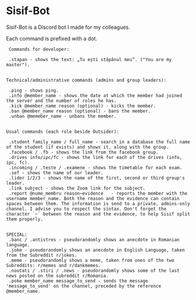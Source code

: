 # Sisif-Bot
Sisif-Bot is a Discord bot I made for my colleagues. 

Each command is prefixed with a dot.


     Commands for developer:

     .stapan - shows the text: „Tu ești stăpânul meu”. ("You are my master").


    Technical/administrative commands (admins and group leaders):

     .ping - shows ping.
     .info @member_name - shows the date at which the member had joined the server and the number of roles he has.
     .kick @member_name reason (optional) - kicks the member.
     .ban @member_name reason (optional) - bans the member.
     .unban @memeber_name - unbans the member.


    Usual commands (each role beside Outsider):

     .student family_name / full_name - search in a database the full name of the student (if exists) and shows it, along with the group.
     .facebook / .fb - shows the link from the facebook group.
     .drives info/ipc/fc - shows the link for each of the drives (info, ipc, fc).
     .incoming / .teste / .examene - shows the timetable for each exam.
     .sef - shows the name of our leader.
     .lider 1/2/3 - shows the name of the first, second or third group's leader.
     .link subject - shows the Zoom link for the subject.
     .report @nume_membru reason~evidence   - reports the member with the username member_name. Both the reason and the evidence can contain spaces between them. The information is send to a private, admins-only channel. I advise you to respect the sintax. Don't forget the character `~` between the reason and the evidence, to help Sisif split them properly.


    SPECIAL:
     .banc / .antistres - pseudorandomly shows an anecdote in Romanian language. 
     .joke - pseudorandomly shows an anecdote in English Language, taken from the Subreddit r/jokes. 
     .meme - pseudorandomly shows a meme, taken from ones of the two Subreddits: r/memes and r/dankmemes. 
     .noutati / .stiri / .news - pseudorandomly shows some of the last news posted on the subreddit r/Romania. 
     .poke member_name message_to_send - sends the message 'message_to_send' on the channel, preceded by the reference @member_name. 
